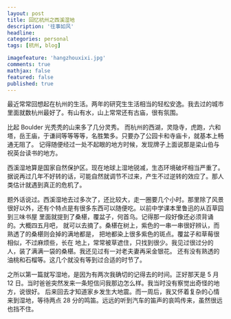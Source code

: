```yaml
---
layout: post
title: 回忆杭州之西溪湿地
description: '往事如风'
headline:
categories: personal
tags: [杭州, blog]

imagefeature: 'hangzhouxixi.jpg'
comments: true
mathjax: false
featured: false
published: true
---
```


最近常常回想起在杭州的生活。两年的研究生生活相当的轻松安逸。我去过的城市里面就数杭州最好了。有山有水，山上常常还有古庙，很有氛围。

比起 Boulder 光秃秃的山来多了几分灵秀。 而杭州的西湖，灵隐寺，虎跑，六和塔，岳王庙，于谦祠等等等等，名胜繁多。只要办了公园卡和寺庙卡，就基本上畅通无阻了。
记得随便经过一处不起眼的地方时候，发现牌子上面说那是梁山伯与祝英台读书的地方。

西溪湿地算是国家自然保护区。现在地球上湿地锐减，生态环境破坏相当严重了。据说再过几年不好转的话，可能自然就调节不过来，产生不过逆转的效应了。那人类估计就遇到真正的危机了。

题外话说过。西溪湿地去过多次了，还比较大，走一圈要几个小时。那里除了风景很好以外，还有个特点是有很多东西可以随便吃。以前中学课本里鲁迅的从百草园到三味书屋
里面就提到了桑椹，覆盆子，何首乌。记得那一段好像还必须背诵的。大概四五月吧， 就可以去摘了。桑椹在树上，紫色的一串一串很好辨认，而熟透了的桑椹则会掉的满地都是，
把地都染上很多紫色的斑点。覆盆子和草莓很相似，不过麻烦些，长在 地上，常常被草遮住，只找到很少。我见过很过分的人，装了满满一袋的桑椹。我还见过有一对老夫妻再采金银花。
还有没有熟透的油桃和石榴等。这几个就没有等到过合适的时节了。

之所以第一篇就写湿地，是因为有两次我确切的记得去的时间。正好那天是 5 月 12 日。当时爸爸突然发来一条短信问我那边怎么样。我当时没有察觉出奇怪的地方，说很好。
后来回去才知道家乡发生大地震。而一周后，我又怀着复杂的心情来到湿地，等待两点 28 分的鸣笛。远远的听到汽车的笛声的哀鸣传来，虽然很远也挡不住。
